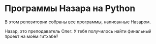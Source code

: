# Программы Назара на Python
В этом репозитории собраны все программы, написанные Назаром.

Назар, это преподаватель Олег. У тебя получилось найти финальный проект на моём гитхабе?
